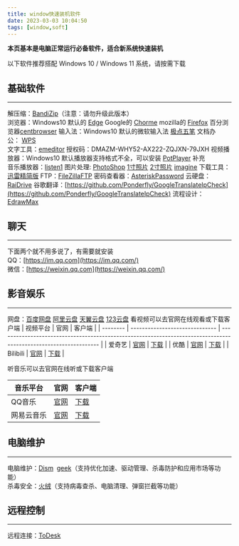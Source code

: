 ```yaml
---
title: window快速装机软件
date: 2023-03-03 10:04:50
tags: [window,soft]
---
```


**本页基本是电脑正常运行必备软件，适合新系统快速装机**

以下软件推荐搭配 Windows 10 / Windows 11 系统，请按需下载

## 基础软件
____

解压缩：[BandiZip](http://124.222.34.15:5244/123/soft/%E5%8A%9E%E5%85%AC%E8%BD%AF%E4%BB%B6/BANDIZIP-SETUP.EXE)（注意：请勿升级此版本）  
浏览器：Windows10 默认的 [Edge](https://www.microsoft.com/zh-cn/edge)  Google的 [Chorme](https://www.google.com/chrome/) mozilla的 [Firefox](https://www.mozilla.org/en-US/firefox/new/) 百分浏览器[centbrowser](https://www.centbrowser.cn/)
输入法：Windows10 默认的微软输入法 [极点五笔](https://img.keepway.ga/ShareX/2022/11/%E6%9E%81%E7%82%B9%E4%BA%94%E7%AC%94%207.1.exe)
文档办公： [WPS](http://124.222.34.15:5244/123/soft/%E5%8A%9E%E5%85%AC%E8%BD%AF%E4%BB%B6/WPS%20setup_CN_2019%E4%B8%AD%E9%93%81%E5%AE%9A%E5%88%B6_2.exe)  
文字工具：[emeditor](https://zh-cn.emeditor.com/download/) 授权码：DMAZM-WHY52-AX222-ZQJXN-79JXH
视频播放器：Windows10 默认播放器支持格式不全，可以安装 [PotPlayer](http://124.222.34.15:5244/123/soft/%E8%A7%86%E9%A2%91%E8%BD%AF%E4%BB%B6/PotPlayer.rar) 补充  
音乐播放器：[listen1](https://listen1.github.io/listen1/)
图片处理: [PhotoShop](http://124.222.34.15:5244/123/soft/%E8%A7%86%E5%9B%BE%E8%BD%AF%E4%BB%B6/PhotoshopCC_64%E6%96%B0.rar) [1寸照片](http://124.222.34.15:5244/d/123/soft/%E8%A7%86%E5%9B%BE%E8%BD%AF%E4%BB%B6/1%E5%AF%B8%E7%85%A7%E7%94%9F%E5%99%A8.exe) [2寸照片](http://124.222.34.15:5244/d/123/soft/%E8%A7%86%E5%9B%BE%E8%BD%AF%E4%BB%B6/%E4%B8%A4%E5%AF%B8%E7%85%A7%E7%94%9F%E5%99%A8.exe) [imagine](http://124.222.34.15:5244/d/123/soft/%E8%A7%86%E5%9B%BE%E8%BD%AF%E4%BB%B6/Imagine_1.1.4_x64_Unicode.exe)
下载工具：[迅雷精简版](http://down.sandai.net/mini/ThunderMini1.5.3.288.exe)
FTP：[FileZillaFTP](https://img.keepway.ga/ShareX/2022/11/FileZillaFTPClient.rar)
密码查看器：[AsteriskPassword](https://img.keepway.ga/ShareX/2022/11/AsteriskPassword.exe)
云硬盘：[RaiDrive](https://img.keepway.ga/ShareX/2022/11/RaiDrive_2020.6.36.exe)
谷歌翻译：[https://github.com/Ponderfly/GoogleTranslateIpCheck](https://github.com/Ponderfly/GoogleTranslateIpCheck)
流程设计：[EdrawMax](http://124.222.34.15:5244/d/123/soft/%E8%A7%86%E5%9B%BE%E8%BD%AF%E4%BB%B6/EdrawMax10.5.3%E7%AE%80%E4%BD%93%E4%B8%AD%E6%96%87%E4%BE%BF%E6%90%BA%E5%A5%BD%E7%94%A8%E7%89%88.7z)

## 聊天
___

下面两个就不用多说了，有需要就安装  
QQ：[https://im.qq.com](https://im.qq.com/)  
微信：[https://weixin.qq.com](https://weixin.qq.com/)

## 影音娱乐
___

网盘：[百度网盘](https://pan.baidu.com/download)  [阿里云盘](https://www.aliyundrive.com/) [天翼云盘](https://h5.cloud.189.cn/) [123云盘](https://www.123pan.com/)
看视频可以去官网在线观看或下载客户端
| 视频平台 | 官网                           | 客户端                                                                                                            |
| -------- | ------------------------------ | ----------------------------------------------------------------------------------------------------------------- |
| 爱奇艺   | [官网](https://www.iqiyi.com/) | [下载](https://app.iqiyi.com/pc/player/index.html#pcplayer?vfrm=pcw_home&vfrmblk=A&vfrmrst=712211_download_third) |
| 优酷     | [官网](https://www.youku.com/) | [下载](https://youku.com/product/index)                                                                           |
| Bilibili         |    [官网](https://www.bilibili.com/)    |   [下载](https://app.bilibili.com/?spm_id_from=333.1007.0.0)                                                                                                         |

听音乐可以去官网在线听或下载客户端

| 音乐平台 | 官网                      | 客户端                                       |
| -------- | ------------------------- | -------------------------------------------- |
| QQ音乐   | [官网](https://y.qq.com/) | [下载](https://y.qq.com/download/index.html) |
| 网易云音乐| [官网](https://music.163.com/) |   [下载](https://music.163.com/#/download)     |

## 电脑维护
___

电脑维护：[Dism](http://124.222.34.15:5244/123/soft/%E7%B3%BB%E7%BB%9F%E5%B7%A5%E5%85%B7/Dism++10.1.1000.100_2d2bf466baca088c4b35248f5a7316f4e00cac0b.zip)  [geek](http://124.222.34.15:5244/123/soft/%E7%B3%BB%E7%BB%9F%E5%B7%A5%E5%85%B7/geek.zip)（支持优化加速、驱动管理、杀毒防护和应用市场等功能）  
杀毒安全：[火绒](https://www.huorong.cn/)（支持病毒查杀、电脑清理、弹窗拦截等功能）  

## 远程控制
___
远程连接：[ToDesk](https://img.keepway.ga/ShareX/2022/11/ToDesk4.2.9.exe)
